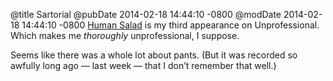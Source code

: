 @title Sartorial
@pubDate 2014-02-18 14:44:10 -0800
@modDate 2014-02-18 14:44:10 -0800
<a href="http://unprofesh.com/blog/2014/2/18/80-human-salad">Human Salad</a> is my third appearance on Unprofessional. Which makes me *thoroughly* unprofessional, I suppose.

Seems like there was a whole lot about pants. (But it was recorded so awfully long ago — last week — that I don’t remember that well.)
